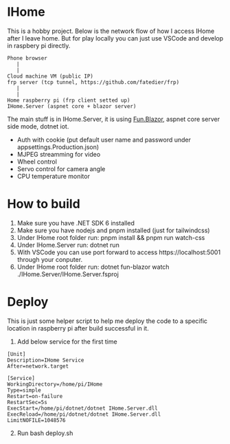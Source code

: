 # IHome

This is a hobby project. Below is the network flow of how I access IHome after I leave home. But for play locally you can just use VSCode and develop in raspbery pi directly.

```text
Phone browser
   |
   |
Cloud machine VM (public IP)
frp server (tcp tunnel, https://github.com/fatedier/frp)
   |
   |
Home raspberry pi (frp client setted up)
IHome.Server (aspnet core + blazor server)
```

The main stuff is in IHome.Server, it is using [Fun.Blazor](https://github.com/slaveOftime/Fun.Blazor), aspnet core server side mode, dotnet iot.

- Auth with cookie (put default user name and password under appsettings.Production.json)
- MJPEG streamming for video
- Wheel control
- Servo control for camera angle
- CPU temperature monitor


# How to build

1. Make sure you have .NET SDK 6 installed
2. Make sure you have nodejs and pnpm installed (just for tailwindcss)
3. Under IHome root folder run: pnpm install && pnpm run watch-css
4. Under IHome.Server run: dotnet run
5. With VSCode you can use port forward to access https://localhost:5001 through your conputer. 
6. Under IHome root folder run: dotnet fun-blazor watch ./IHome.Server/IHome.Server.fsproj


# Deploy

This is just some helper script to help me deploy the code to a specific location in raspberry pi after build successful in it.

1. Add below service for the first time

```text
[Unit]
Description=IHome Service
After=network.target

[Service]
WorkingDirectory=/home/pi/IHome
Type=simple
Restart=on-failure
RestartSec=5s
ExecStart=/home/pi/dotnet/dotnet IHome.Server.dll
ExecReload=/home/pi/dotnet/dotnet IHome.Server.dll
LimitNOFILE=1048576
```

2. Run bash deploy.sh
